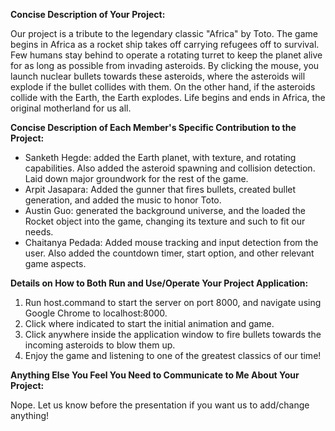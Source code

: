 **Concise Description of Your Project:**
	
Our project is a tribute to the legendary classic "Africa" by Toto. The game begins in Africa as a rocket ship takes off carrying refugees off to survival. Few humans stay behind to operate a rotating turret to keep the planet alive for as long as possible from invading asteroids. By clicking the mouse, you launch nuclear bullets towards these asteroids, where the asteroids will explode if the bullet collides with them. On the other hand, if the asteroids collide with the Earth, the Earth explodes. Life begins and ends in Africa, the original motherland for us all.

**Concise Description of Each Member's Specific Contribution to the Project:**
	
* Sanketh Hegde: added the Earth planet, with texture, and rotating capabilities. Also added the asteroid spawning and collision detection. Laid down major groundwork for the rest of the game.
* Arpit Jasapara: Added the gunner that fires bullets, created bullet generation, and added the music to honor Toto.
* Austin Guo: generated the background universe, and the loaded the Rocket object into the game, changing its texture and such to fit our needs.
* Chaitanya Pedada: Added mouse tracking and input detection from the user. Also added the countdown timer, start option, and other relevant game aspects.

**Details on How to Both Run and Use/Operate Your Project Application:**
1. Run host.command to start the server on port 8000, and navigate using Google Chrome to localhost:8000.
2. Click where indicated to start the initial animation and game.
3. Click anywhere inside the application window to fire bullets towards the incoming asteroids to blow them up.
4. Enjoy the game and listening to one of the greatest classics of our time!

**Anything Else You Feel You Need to Communicate to Me About Your Project:**

Nope. Let us know before the presentation if you want us to add/change anything!